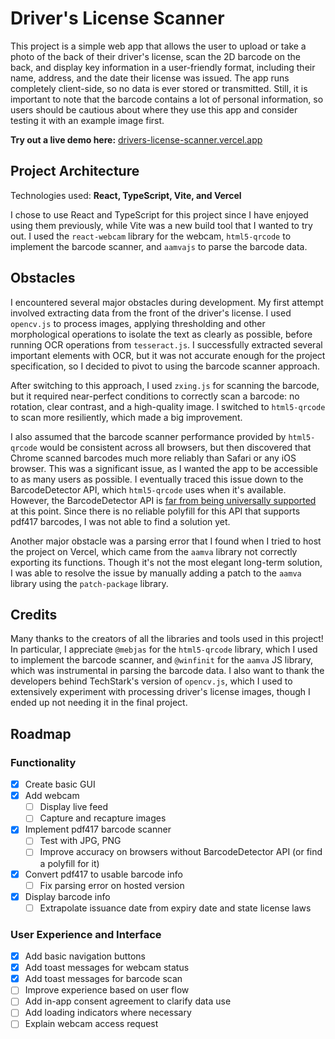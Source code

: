 # Driver's License Scanner

This project is a simple web app that allows the user to upload or take a photo of the back of their driver's license, scan the 2D barcode on the back, and display key information in a user-friendly format, including their name, address, and the date their license was issued. The app runs completely client-side, so no data is ever stored or transmitted. Still, it is important to note that the barcode contains a lot of personal information, so users should be cautious about where they use this app and consider testing it with an example image first.

**Try out a live demo here:** [drivers-license-scanner.vercel.app](https://drivers-license-scanner.vercel.app/)

## Project Architecture

Technologies used: **React, TypeScript, Vite, and Vercel**

I chose to use React and TypeScript for this project since I have enjoyed using them previously, while Vite was a new build tool that I wanted to try out. I used the `react-webcam` library for the webcam, `html5-qrcode` to implement the barcode scanner, and `aamvajs` to parse the barcode data.

## Obstacles

I encountered several major obstacles during development. My first attempt involved extracting data from the front of the driver's license. I used `opencv.js` to process images, applying thresholding and other morphological operations to isolate the text as clearly as possible, before running OCR operations from `tesseract.js`. I successfully extracted several important elements with OCR, but it was not accurate enough for the project specification, so I decided to pivot to using the barcode scanner approach.

After switching to this approach, I used `zxing.js` for scanning the barcode, but it required near-perfect conditions to correctly scan a barcode: no rotation, clear contrast, and a high-quality image. I switched to `html5-qrcode` to scan more resiliently, which made a big improvement.

I also assumed that the barcode scanner performance provided by `html5-qrcode` would be consistent across all browsers, but then discovered that Chrome scanned barcodes much more reliably than Safari or any iOS browser. This was a significant issue, as I wanted the app to be accessible to as many users as possible. I eventually traced this issue down to the BarcodeDetector API, which `html5-qrcode` uses when it's available. However, the BarcodeDetector API is [far from being universally supported](https://caniuse.com/?search=BarcodeDetector%20API) at this point. Since there is no reliable polyfill for this API that supports pdf417 barcodes, I was not able to find a solution yet.

Another major obstacle was a parsing error that I found when I tried to host the project on Vercel, which came from the `aamva` library not correctly exporting its functions. Though it's not the most elegant long-term solution, I was able to resolve the issue by manually adding a patch to the `aamva` library using the `patch-package` library.

## Credits

Many thanks to the creators of all the libraries and tools used in this project! In particular, I appreciate `@mebjas` for the `html5-qrcode` library, which I used to implement the barcode scanner, and `@winfinit` for the `aamva` JS library, which was instrumental in parsing the barcode data. I also want to thank the developers behind TechStark's version of `opencv.js`, which I used to extensively experiment with processing driver's license images, though I ended up not needing it in the final project.

## Roadmap

### Functionality

- [x] Create basic GUI
- [x] Add webcam
  - [ ] Display live feed
  - [ ] Capture and recapture images
- [x] Implement pdf417 barcode scanner
  - [ ] Test with JPG, PNG
  - [ ] Improve accuracy on browsers without BarcodeDetector API (or find a polyfill for it)
- [x] Convert pdf417 to usable barcode info
  - [ ] Fix parsing error on hosted version
- [x] Display barcode info
  - [ ] Extrapolate issuance date from expiry date and state license laws

### User Experience and Interface

- [x] Add basic navigation buttons
- [x] Add toast messages for webcam status
- [x] Add toast messages for barcode scan
- [ ] Improve experience based on user flow
- [ ] Add in-app consent agreement to clarify data use
- [ ] Add loading indicators where necessary
- [ ] Explain webcam access request
